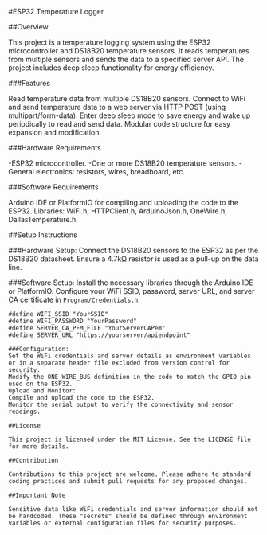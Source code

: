 #ESP32 Temperature Logger

##Overview

This project is a temperature logging system using the ESP32 microcontroller and DS18B20 temperature sensors. It reads temperatures from multiple sensors and sends the data to a specified server API. The project includes deep sleep functionality for energy efficiency.

###Features

Read temperature data from multiple DS18B20 sensors.
Connect to WiFi and send temperature data to a web server via HTTP POST (using multipart/form-data).
Enter deep sleep mode to save energy and wake up periodically to read and send data.
Modular code structure for easy expansion and modification.

###Hardware Requirements

-ESP32 microcontroller.
-One or more DS18B20 temperature sensors.
-General electronics: resistors, wires, breadboard, etc.

###Software Requirements

Arduino IDE or PlatformIO for compiling and uploading the code to the ESP32.
Libraries: WiFi.h, HTTPClient.h, ArduinoJson.h, OneWire.h, DallasTemperature.h.

##Setup Instructions

###Hardware Setup:
Connect the DS18B20 sensors to the ESP32 as per the DS18B20 datasheet.
Ensure a 4.7kΩ resistor is used as a pull-up on the data line.

###Software Setup:
Install the necessary libraries through the Arduino IDE or PlatformIO.
Configure your WiFi SSID, password, server URL, and server CA certificate in `Program/Credentials.h`:
```// Credentials.h
#define WIFI_SSID "YourSSID"
#define WIFI_PASSWORD "YourPassword"
#define SERVER_CA_PEM_FILE "YourServerCAPem"
#define SERVER_URL "https://yourserver/apiendpoint"

###Configuration:
Set the WiFi credentials and server details as environment variables or in a separate header file excluded from version control for security.
Modify the ONE_WIRE_BUS definition in the code to match the GPIO pin used on the ESP32.
Upload and Monitor:
Compile and upload the code to the ESP32.
Monitor the serial output to verify the connectivity and sensor readings.

##License

This project is licensed under the MIT License. See the LICENSE file for more details.

##Contribution

Contributions to this project are welcome. Please adhere to standard coding practices and submit pull requests for any proposed changes.

##Important Note

Sensitive data like WiFi credentials and server information should not be hardcoded. These "secrets" should be defined through environment variables or external configuration files for security purposes.
